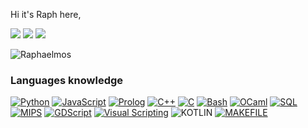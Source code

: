 Hi it's Raph here, 

![](http://github-profile-summary-cards.vercel.app/api/cards/profile-details?username=Raphaelmos&theme=aura_dark) 
![](http://github-profile-summary-cards.vercel.app/api/cards/most-commit-language?username=Raphaelmos&theme=ayu_mirage) 
![](https://komarev.com/ghpvc/?Raphaelmos=Raphaelmose&color=brightgreen)
<p align="top-right"> <img src="https://komarev.com/ghpvc/?username=raphaelmos&label=Profile%20views&color=0e75b6&style=flat" alt="Raphaelmos" /> </p>

### Languages knowledge
[![Python](https://img.shields.io/badge/python-black?style=for-the-badge&logo=python)](https://github.com/Raphaelmos)
[![JavaScript](https://img.shields.io/badge/javascript-black?style=for-the-badge&logo=javascript)](https://github.com/Raphaelmos)
[![Prolog](https://img.shields.io/badge/prolog-black?style=for-the-badge&logo=prolog)](https://github.com/Raphaelmos)
[![C++](https://img.shields.io/badge/c++-black?style=for-the-badge&logo=cplusplus)](https://github.com/Raphaelmos)
[![C](https://img.shields.io/badge/c-black?style=for-the-badge&logo=c)](https://github.com/Raphaelmos)
[![Bash](https://img.shields.io/badge/bash-black?style=for-the-badge&logo=gnu-bash&logoColor=white)](https://github.com/Raphaelmos)
[![OCaml](https://img.shields.io/badge/ocaml-black?style=for-the-badge&logo=ocaml)](https://github.com/Raphaelmos)
[![SQL](https://img.shields.io/badge/sql-black?style=for-the-badge&logo=mysql)](https://github.com/Raphaelmos)
[![MIPS](https://img.shields.io/badge/mips-black?style=for-the-badge&logo=mips)](https://github.com/Raphaelmos)
[![GDScript](https://img.shields.io/badge/gdscript-black?style=for-the-badge&logo=godot)](https://github.com/Raphaelmos)
[![Visual Scripting](https://img.shields.io/badge/visualscripting-black?style=for-the-badge&logo=godot)](https://github.com/Raphaelmos)
![KOTLIN](https://img.shields.io/badge/_-KOTLIN-A97BFF.svg?style=for-the-badge)
[![MAKEFILE](https://img.shields.io/badge/_-MAKEFILE-427819.svg?style=for-the-badge)](https://github.com/Raphaelmos)

